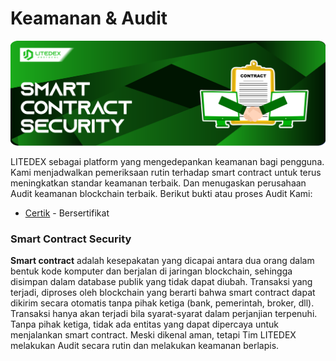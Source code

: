# Keamanan & Audit

![](.gitbook/assets/2.-smart-contract-security.svg)

LITEDEX sebagai platform yang mengedepankan keamanan bagi pengguna. Kami menjadwalkan pemeriksaan rutin terhadap smart contract untuk terus meningkatkan standar keamanan terbaik. Dan menugaskan perusahaan Audit keamanan blockchain terbaik. Berikut bukti atau proses Audit Kami:‌

* ​[Certik](https://leaderboard.certik.io/projects/litedex) - Bersertifikat

### **Smart Contract Security** <a href="smart-contract-security" id="smart-contract-security"></a>

**Smart contract** adalah kesepakatan yang dicapai antara dua orang dalam bentuk kode komputer dan berjalan di jaringan blockchain, sehingga disimpan dalam database publik yang tidak dapat diubah. Transaksi yang terjadi, diproses oleh blockchain yang berarti bahwa smart contract dapat dikirim secara otomatis tanpa pihak ketiga (bank, pemerintah, broker, dll). Transaksi hanya akan terjadi bila syarat-syarat dalam perjanjian terpenuhi. Tanpa pihak ketiga, tidak ada entitas yang dapat dipercaya untuk menjalankan smart contract. Meski dikenal aman, tetapi Tim LITEDEX melakukan Audit secara rutin dan melakukan keamanan berlapis.
